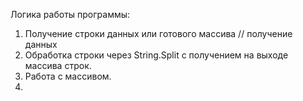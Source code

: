 Логика работы программы:

1. Получение строки данных или готового массива // получение данных
2. Обработка строки через String.Split c получением на выходе массива строк.
3. Работа с массивом.
4. 